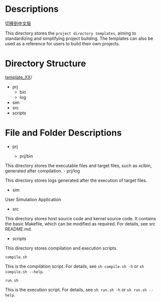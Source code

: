 # Descriptions

[切换到中文版](./README_CN.md)

This directory stores the `project directory templates`, aiming to standardizing and simplifying project building. The templates can also be used as a reference for users to build their own projects.

# Directory Structure
[template_XX](#template_XX_dir)/  

- prj
  - bin
  - log
- sim
- src
- scripts

# File and Folder Descriptions
- prj

  - prj/bin

This directory stores the executable files and target files, such as xclbin, generated after compilation.
	- prj/log

This directory stores logs generated after the execution of target files.
- sim

User Simulation Application

- src

This directory stores host source code and kernel source code. It contains the basic Makefile, which can be modified as required. For details, see src README.md.

- scripts

This directory stores compilation and execution scripts.

    compile.sh

This is the compilation script. For details, see `sh compile.sh -h` or `sh compile.sh --help`.

	run.sh

This is the execution script. For details, see `sh run.sh -h` or `sh run.sh --help`.

